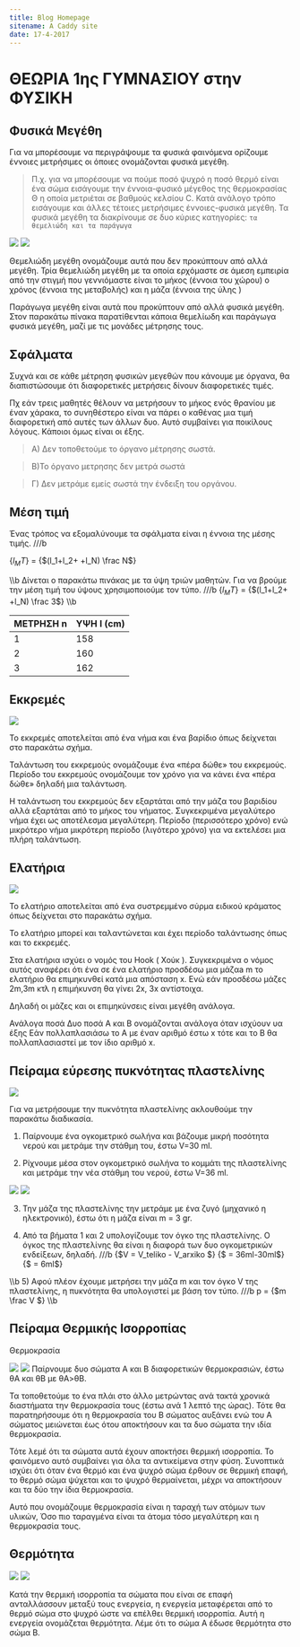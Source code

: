 ```yaml
---
title: Blog Homepage
sitename: A Caddy site
date: 17-4-2017
---
```




# ΘΕΩΡΙΑ 1ης ΓΥΜΝΑΣΙΟΥ στην ΦΥΣΙΚΗ

## Φυσικά Μεγέθη


Για να μπορέσουμε να περιγράψουμε τα φυσικά φαινόμενα ορίζουμε έννοιες μετρήσιμες οι όποιες ονομάζονται φυσικά μεγέθη.
>Π.χ. για να μπορέσουμε να πούμε ποσό ψυχρό η ποσό θερμό είναι ένα σώμα εισάγουμε την έννοια-φυσικό μέγεθος της θερμοκρασίας Θ η οποία μετριέται σε βαθμούς κελσίου C.
Κατά ανάλογο τρόπο εισάγουμε και άλλες τέτοιες μετρήσιμες έννοιες-φυσικά μεγέθη.
Τα φυσικά μεγέθη τα διακρίνουμε σε δυο κύριες κατηγορίες: `τα θεμελιώδη και τα παράγωγα`

![](/hugo/admin/images/themeliodi.jpg)
![](/hugo/admin/images/paragoga.jpg)

Θεμελιώδη μεγέθη ονομάζουμε αυτά που δεν προκύπτουν από αλλά μεγέθη.
Τρία θεμελιώδη μεγέθη με τα οποία ερχόμαστε σε άμεση εμπειρία από την στιγμή που γεννιόμαστε είναι το μήκος (έννοια του χώρου) ο χρόνος (έννοια της μεταβολής) και η μάζα (έννοια της ύλης )

Παράγωγα μεγέθη είναι αυτά που προκύπτουν από αλλά φυσικά μεγέθη.
Στον παρακάτω πίνακα παρατίθενται κάποια θεμελίωδη και παράγωγα φυσικά μεγέθη, μαζί με τις μονάδες μέτρησης τους.


## Σφάλματα

Συχνά και σε κάθε μέτρηση φυσικών μεγεθών που κάνουμε με όργανα, θα διαπιστώσουμε ότι διαφορετικές μετρήσεις δίνουν διαφορετικές τιμές.

Πχ εάν τρεις μαθητές θέλουν να μετρήσουν το μήκος ενός θρανίου με έναν χάρακα, το συνηθέστερο είναι να πάρει ο καθένας μια τιμή διαφορετική από αυτές των άλλων δυο.
Αυτό συμβαίνει για ποικίλους λόγους.
Κάποιοι όμως είναι οι έξης.

>Α) Δεν τοποθετούμε το όργανο μέτρησης σωστά.

>Β)Το όργανο μετρησης δεν μετρά σωστά

>Γ) Δεν μετράμε εμείς σωστά την ένδειξη του οργάνου.

## Μέση τιμή

Ένας τρόπος να εξομαλύνουμε τα σφάλματα είναι η έννοια της μέσης τιμής.
///b

{$l_MT$} = {$(l_1+l_2+   +l_N) \frac N$}

\\\b
Δίνεται ο παρακάτω πινάκας με τα ύψη τριών μαθητών.  Για να βρούμε την μέση τιμή του ύψους χρησιμοποιούμε τον τύπο.
///b
{$l_MT$} = {$(l_1+l_2+   +l_N) \frac 3$}
\\\b

| ΜΕΤΡΗΣΗ n | ΥΨΗ l (cm) |
| --- | --- |
| 1 | 158 |
| 2 | 160 |
| 3 | 162 |



## Εκκρεμές
![](/hugo/admin/images/ekremes.jpg)


Το εκκρεμές αποτελείται από ένα νήμα και ένα βαρίδιο όπως δείχνεται στο παρακάτω σχήμα.

Ταλάντωση του εκκρεμούς ονομάζουμε ένα «πέρα  δώθε» του εκκρεμούς.
Περίοδο του εκκρεμούς ονομάζουμε τον χρόνο για να κάνει ένα «πέρα δώθε» δηλαδή μια ταλάντωση.

Η ταλάντωση του εκκρεμούς δεν εξαρτάται από την μάζα του βαριδίου αλλά εξαρτάται από το μήκος του νήματος.
Συγκεκριμένα μεγαλύτερο νήμα έχει ως αποτέλεσμα μεγαλύτερη. Περίοδο (περισσότερο χρόνο) ενώ μικρότερο νήμα μικρότερη περίοδο (λιγότερο χρόνο) για να εκτελέσει μια πλήρη ταλάντωση.



## Ελατήρια
![](/hugo/admin/images/elatiria.jpg)

Το ελατήριο αποτελείται από ένα συστρεμμένο σύρμα ειδικού κράματος όπως δείχνεται στο παρακάτω σχήμα.

Το ελατήριο μπορεί και ταλαντώνεται και έχει περίοδο ταλάντωσης όπως και το εκκρεμές.

Στα ελατήρια ισχύει ο νομός του Hook ( Χούκ ).
Συγκεκριμένα ο νόμος αυτός αναφέρει ότι ένα σε ένα ελατήριο προσδέσω μια μάζαa m το ελατήριο θα επιμηκυνθεί κατά μια απόσταση x. Ενώ εάν προσδέσω μάζες 2m,3m κτλ η επιμήκυνση θα γίνει 2x, 3x αντίστοιχα.

Δηλαδή οι μάζες και οι επιμηκύνσεις είναι μεγέθη ανάλογα.

Ανάλογα ποσά
Δυο ποσά Α και Β ονομάζονται ανάλογα όταν ισχύουν υα έξης
Εάν πολλαπλασιάσω το A με έναν αριθμό έστω x τότε και το Β θα πολλαπλασιαστεί με τον ίδιο αριθμό x.







## Πείραμα εύρεσης πυκνότητας πλαστελίνης

![](/hugo/admin/images/ogometrikos.jpg)

Για να μετρήσουμε την πυκνότητα πλαστελίνης ακλουθούμε την παρακάτω διαδικασία.

1) Παίρνουμε ένα ογκομετρικό σωλήνα και βάζουμε μικρή ποσότητα νερού και μετράμε την στάθμη του, έστω V=30 ml.


2) Ρίχνουμε μέσα στον ογκομετρικό σωλήνα το κομμάτι της πλαστελίνης και μετράμε την νέα στάθμη του νερού, έστω V=36 ml.


![](/hugo/admin/images/zigaria1.jpg)
![](/hugo/admin/images/zigaria2.jpg)

3) Την μάζα της πλαστελίνης την μετράμε με ένα ζυγό (μηχανικό η ηλεκτρονικό), έστω ότι η μάζα είναι m = 3 gr.



4) Από τα βήματα 1 και 2 υπολογίζουμε τον όγκο της πλαστελίνης. Ο όγκος της πλαστελίνης θα είναι η διαφορά των δυο ογκομετρικών ενδείξεων, δηλαδή.
///b
{$V = V_teliko - V_arxiko $}
{$ = 36ml-30ml$}
{$ = 6ml$}


\\\b
5) Αφού πλέον έχουμε μετρήσει την μάζα m και τον όγκο V της πλαστελίνης, η πυκνότητα θα υπολογιστεί με βάση τον τύπο.
///b
p =  {$m \frac V $}
\\\b


## Πείραμα Θερμικής Ισορροπίας
Θερμοκρασία

![](/hugo/admin/images/roi_thermotitas.jpg)
![](/hugo/admin/images/kinisi_atomon.jpg)
Παίρνουμε δυο σώματα Α και Β διαφορετικών θερμοκρασιών, έστω θΑ και θΒ με θΑ&gt;θΒ.



Τα τοποθετούμε το ένα πλάι στο άλλο μετρώντας ανά τακτά χρονικά διαστήματα την θερμοκρασία τους (έστω ανά 1 λεπτό της ώρας).
Τότε θα παρατηρήσουμε ότι η θερμοκρασία του Β σώματος αυξάνει ενώ του Α σώματος μειώνεται έως ότου αποκτήσουν και τα δυο σώματα την ιδία θερμοκρασία.



Τότε λεμέ ότι τα σώματα αυτά έχουν αποκτήσει θερμική ισορροπία.
Το φαινόμενο αυτό συμβαίνει για όλα τα αντικείμενα στην φύση.
Συνοπτικά ισχύει ότι όταν ένα θερμό και ένα ψυχρό σώμα έρθουν σε θερμική επαφή, το θερμό σώμα ψύχεται και το ψυχρό θερμαίνεται, μέχρι να αποκτήσουν και τα δύο την ίδια θερμοκρασία.



Αυτό που ονομάζουμε θερμοκρασία είναι η ταραχή των ατόμων των υλικών,
Όσο πιο ταραγμένα είναι τα άτομα τόσο μεγαλύτερη και η θερμοκρασία τους.

## Θερμότητα

![](/hugo/admin/images/diagramma.jpg)
![](/hugo/admin/images/soupa.jpg)

Κατά την θερμική ισορροπία τα σώματα που είναι σε επαφή ανταλλάσσουν μεταξύ τους ενεργεία, η ενεργεία μεταφέρεται από το θερμό σώμα στο ψυχρό ώστε να επέλθει θερμική ισορροπία. Αυτή η ενεργεία ονομάζεται θερμότητα. Λέμε ότι το σώμα Α έδωσε θερμότητα στο σώμα Β.
